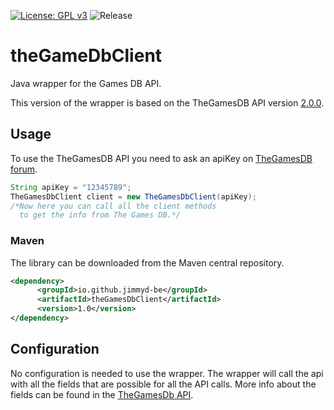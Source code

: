 [![License: GPL v3](https://img.shields.io/badge/License-GPLv3-blue.svg)](https://www.gnu.org/licenses/gpl-3.0)
![Release](https://github.com/jimmyd-be/theGamesDbClient/workflows/Release/badge.svg?branch=master)
# theGameDbClient
Java wrapper for the Games DB API.

This version of the wrapper is based on the TheGamesDB API version [2.0.0](https://api.thegamesdb.net/).


## Usage
To use the TheGamesDB API you need to ask an apiKey on [TheGamesDB forum](https://forums.thegamesdb.net/viewforum.php?f=10&sid=4d61f72d7d3146923883402ac943e643).

```java
String apiKey = "12345789";
TheGamesDbClient client = new TheGamesDbClient(apiKey);
/*Now here you can call all the client methods
  to get the info from The Games DB.*/
```

### Maven

The library can be downloaded from the Maven central repository.

```xml
<dependency>
      <groupId>io.github.jimmyd-be</groupId>
      <artifactId>theGamesDbClient</artifactId>
      <version>1.0</version>
</dependency>
```

## Configuration
No configuration is needed to use the wrapper. The wrapper will call the api with all the fields that are possible for all the API calls. More info about the fields can be found in the [TheGamesDb API](https://api.thegamesdb.net/).
